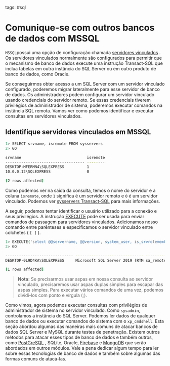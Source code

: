 tags: #sql 

# Comunique-se com outros bancos de dados com MSSQL

`MSSQL`possui uma opção de configuração chamada [servidores vinculados](https://docs.microsoft.com/en-us/sql/relational-databases/linked-servers/create-linked-servers-sql-server-database-engine) . Os servidores vinculados normalmente são configurados para permitir que o mecanismo de banco de dados execute uma instrução Transact-SQL que inclua tabelas em outra instância do SQL Server ou em outro produto de banco de dados, como Oracle.

Se conseguirmos obter acesso a um SQL Server com um servidor vinculado configurado, poderemos migrar lateralmente para esse servidor de banco de dados. Os administradores podem configurar um servidor vinculado usando credenciais do servidor remoto. Se essas credenciais tiverem privilégios de administrador de sistema, poderemos executar comandos na instância SQL remota. Vamos ver como podemos identificar e executar consultas em servidores vinculados.

## Identifique servidores vinculados em MSSQL

```sh
1> SELECT srvname, isremote FROM sysservers
2> GO

srvname                             isremote
----------------------------------- --------
DESKTOP-MFERMN4\SQLEXPRESS          1
10.0.0.12\SQLEXPRESS                0

(2 rows affected)
```

Como podemos ver na saída da consulta, temos o nome do servidor e a coluna `isremote`, onde `1` significa é um servidor remoto e `0` é um servidor vinculado. Podemos ver [sysservers Transact-SQL](https://docs.microsoft.com/en-us/sql/relational-databases/system-compatibility-views/sys-sysservers-transact-sql) para mais informações.

A seguir, podemos tentar identificar o usuário utilizado para a conexão e seus privilégios. A instrução [EXECUTE](https://docs.microsoft.com/en-us/sql/t-sql/language-elements/execute-transact-sql) pode ser usada para enviar comandos de passagem para servidores vinculados. Adicionamos nosso comando entre parênteses e especificamos o servidor vinculado entre colchetes ( `[ ]` ).

```sh
1> EXECUTE('select @@servername, @@version, system_user, is_srvrolemember(''sysadmin'')') AT [10.0.0.12\SQLEXPRESS]
2> GO

------------------------------ ------------------------------ ------------------------------ -----------
DESKTOP-0L9D4KA\SQLEXPRESS     Microsoft SQL Server 2019 (RTM sa_remote                                1

(1 rows affected)
```

> **Nota:** Se precisarmos usar aspas em nossa consulta ao servidor vinculado, precisaremos usar aspas duplas simples para escapar das aspas simples. Para executar vários comandos de uma vez, podemos dividi-los com ponto e vírgula (;).

Como vimos, agora podemos executar consultas com privilégios de administrador de sistema no servidor vinculado. Como `sysadmin`, controlamos a instância do SQL Server. Podemos ler dados de qualquer banco de dados ou executar comandos do sistema com o `xp_cmdshell`. Esta seção abordou algumas das maneiras mais comuns de atacar bancos de dados SQL Server e MySQL durante testes de penetração. Existem outros métodos para atacar esses tipos de banco de dados e também outros, como [PostGreSQL](https://book.hacktricks.xyz/network-services-pentesting/pentesting-postgresql) , SQLite, Oracle, [Firebase](https://book.hacktricks.xyz/network-services-pentesting/pentesting-web/buckets/firebase-database) e [MongoDB](https://book.hacktricks.xyz/network-services-pentesting/27017-27018-mongodb) que serão abordados em outros módulos. Vale a pena dedicar algum tempo para ler sobre essas tecnologias de banco de dados e também sobre algumas das formas comuns de atacá-las.




























